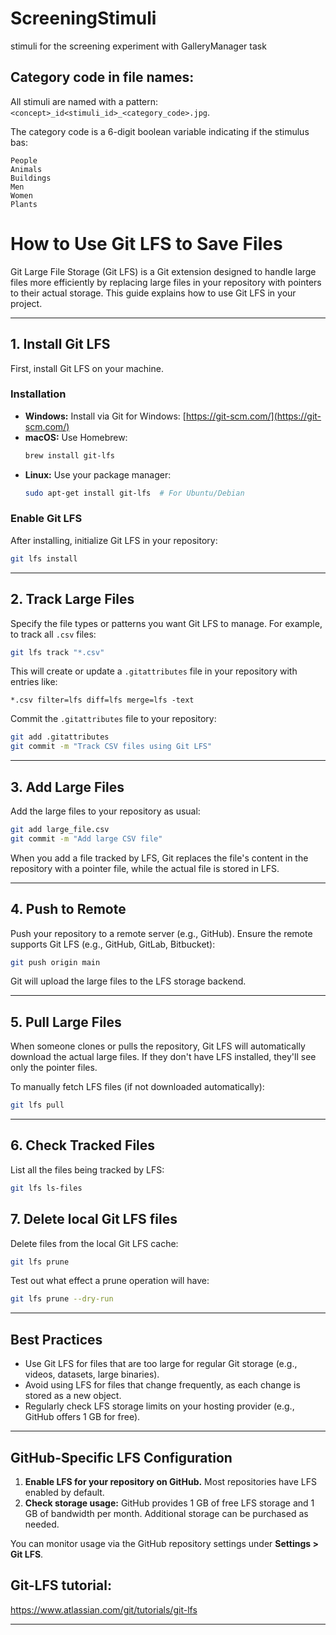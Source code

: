 # ScreeningStimuli
stimuli for the screening experiment with GalleryManager task

## Category code in file names:

All stimuli are named with a pattern: `<concept>_id<stimuli_id>_<category_code>.jpg`.

The category code is a 6-digit boolean variable indicating if the stimulus bas:
```
People
Animals 
Buildings 
Men 
Women
Plants 
```

# How to Use Git LFS to Save Files

Git Large File Storage (Git LFS) is a Git extension designed to handle large files more efficiently by replacing large files in your repository with pointers to their actual storage. This guide explains how to use Git LFS in your project.

---

## 1. Install Git LFS
First, install Git LFS on your machine.

### Installation
- **Windows:** Install via Git for Windows: [https://git-scm.com/](https://git-scm.com/)
- **macOS:** Use Homebrew:
  ```bash
  brew install git-lfs
  ```
- **Linux:** Use your package manager:
  ```bash
  sudo apt-get install git-lfs  # For Ubuntu/Debian
  ```

### Enable Git LFS
After installing, initialize Git LFS in your repository:
```bash
git lfs install
```

---

## 2. Track Large Files
Specify the file types or patterns you want Git LFS to manage. For example, to track all `.csv` files:
```bash
git lfs track "*.csv"
```

This will create or update a `.gitattributes` file in your repository with entries like:
```
*.csv filter=lfs diff=lfs merge=lfs -text
```

Commit the `.gitattributes` file to your repository:
```bash
git add .gitattributes
git commit -m "Track CSV files using Git LFS"
```

---

## 3. Add Large Files
Add the large files to your repository as usual:
```bash
git add large_file.csv
git commit -m "Add large CSV file"
```

When you add a file tracked by LFS, Git replaces the file's content in the repository with a pointer file, while the actual file is stored in LFS.

---

## 4. Push to Remote
Push your repository to a remote server (e.g., GitHub). Ensure the remote supports Git LFS (e.g., GitHub, GitLab, Bitbucket):
```bash
git push origin main
```

Git will upload the large files to the LFS storage backend.

---

## 5. Pull Large Files
When someone clones or pulls the repository, Git LFS will automatically download the actual large files. If they don't have LFS installed, they'll see only the pointer files.

To manually fetch LFS files (if not downloaded automatically):
```bash
git lfs pull
```

---

## 6. Check Tracked Files
List all the files being tracked by LFS:
```bash
git lfs ls-files
```

## 7. Delete local Git LFS files
Delete files from the local Git LFS cache:
```bash
git lfs prune
```
Test out what effect a prune operation will have:
```bash
git lfs prune --dry-run
```
---

## Best Practices
- Use Git LFS for files that are too large for regular Git storage (e.g., videos, datasets, large binaries).
- Avoid using LFS for files that change frequently, as each change is stored as a new object.
- Regularly check LFS storage limits on your hosting provider (e.g., GitHub offers 1 GB for free).

---

## GitHub-Specific LFS Configuration
1. **Enable LFS for your repository on GitHub.** Most repositories have LFS enabled by default.
2. **Check storage usage:** GitHub provides 1 GB of free LFS storage and 1 GB of bandwidth per month. Additional storage can be purchased as needed.

You can monitor usage via the GitHub repository settings under **Settings > Git LFS**.

## Git-LFS tutorial:
https://www.atlassian.com/git/tutorials/git-lfs

---



